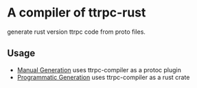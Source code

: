 # A compiler of ttrpc-rust

generate rust version ttrpc code from proto files.

## Usage

- [Manual Generation](https://github.com/containerd/ttrpc-rust#1-generate-with-protoc-command) uses ttrpc-compiler as a protoc plugin
- [Programmatic Generation](https://github.com/containerd/ttrpc-rust#2-generate-programmatically) uses ttrpc-compiler as a rust crate
